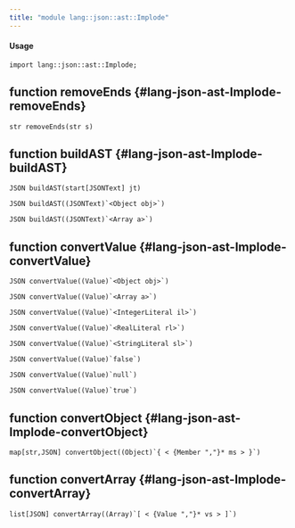```yaml
---
title: "module lang::json::ast::Implode"
---
```


#### Usage

`import lang::json::ast::Implode;`


## function removeEnds {#lang-json-ast-Implode-removeEnds}

```rascal
str removeEnds(str s)

```

## function buildAST {#lang-json-ast-Implode-buildAST}

```rascal
JSON buildAST(start[JSONText] jt)

JSON buildAST((JSONText)`<Object obj>`)

JSON buildAST((JSONText)`<Array a>`)

```

## function convertValue {#lang-json-ast-Implode-convertValue}

```rascal
JSON convertValue((Value)`<Object obj>`)

JSON convertValue((Value)`<Array a>`)

JSON convertValue((Value)`<IntegerLiteral il>`)

JSON convertValue((Value)`<RealLiteral rl>`)

JSON convertValue((Value)`<StringLiteral sl>`)

JSON convertValue((Value)`false`)

JSON convertValue((Value)`null`)

JSON convertValue((Value)`true`)

```

## function convertObject {#lang-json-ast-Implode-convertObject}

```rascal
map[str,JSON] convertObject((Object)`{ < {Member ","}* ms > }`)

```

## function convertArray {#lang-json-ast-Implode-convertArray}

```rascal
list[JSON] convertArray((Array)`[ < {Value ","}* vs > ]`)

```

